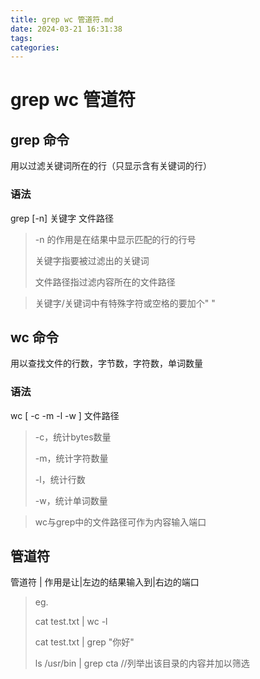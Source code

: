 ```yaml
---
title: grep wc 管道符.md
date: 2024-03-21 16:31:38
tags: 
categories: 
---
```


# grep wc 管道符

## grep 命令

用以过滤关键词所在的行（只显示含有关键词的行）

### 语法

grep [-n] 关键字 文件路径

> -n 的作用是在结果中显示匹配的行的行号
>
> 关键字指要被过滤出的关键词
>
> 文件路径指过滤内容所在的文件路径

> 关键字/关键词中有特殊字符或空格的要加个" "

## wc 命令

用以查找文件的行数，字节数，字符数，单词数量

### 语法

wc [ -c -m -l -w ] 文件路径

> -c，统计bytes数量
>
> -m，统计字符数量
>
> -l，统计行数
>
> -w，统计单词数量

> wc与grep中的文件路径可作为内容输入端口

## 管道符

管道符 | 作用是让|左边的结果输入到|右边的端口

> eg. 
>
> cat test.txt | wc -l
>
> cat test.txt | grep "你好" 
>
> ls /usr/bin | grep cta  //列举出该目录的内容并加以筛选


